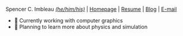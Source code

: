 Spencer C. Imbleau *[(he/him/his)](https://www.glsen.org/pronouns)* | [Homepage](https://spencer.imbleau.com/) | [Resume](https://spencer.imbleau.com/resume/) | [Blog](https://simbleau.github.io) | [E-mail](mailto:spencer@imbleau.com)
- 🚧 Currently working with computer graphics
- 💭 Planning to learn more about physics and simulation
